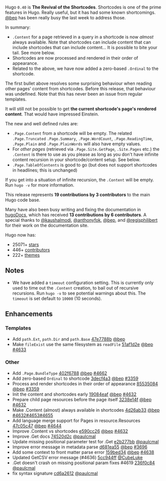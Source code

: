 Hugo `0.40` is **The Revival of the Shortcodes**. Shortcodes is one of the prime features in Hugo. Really useful, but it has had some known shortcomings. [@bep](https://github.com/bep) has been really busy the last week to address those.

In summary:

* `.Content` for a page retrieved in a query in a shortcode is now _almost_ always available. Note that shortcodes can include content that can include shortcodes that can include content... It is possible to bite your tail. See more below.
* Shortcodes are now processed and rendered in their order of appearance.
* Related to the above, we have now added a zero-based `.Ordinal` to the shortcode.


The first bullet above resolves some surprising behaviour when reading other pages' content from shortcodes. Before this release, that behaviour was undefined. Note that this has never been an issue from regular templates.

It will still not be possible to get **the current shortcode's  page's rendered content**. That would have impressed Einstein.

The new and well defined rules are:

* `.Page.Content` from a shortcode will be empty. The related `.Page.Truncated` `.Page.Summary`, `.Page.WordCount`, `.Page.ReadingTime`, `.Page.Plain` and `.Page.PlainWords` will also have empty values.
* For _other pages_ (retrieved via `.Page.Site.GetPage`, `.Site.Pages` etc.) the `.Content` is there to use as you please as long as you don't have infinite content recursion in your shortcode/content setup. See below.
* `.Page.TableOfContents` is good to go (but does not support shortcodes in headlines; this is unchanged)

If you get into a situation of infinite recursion, the `.Content` will be empty. Run `hugo -v` for more information.

This release represents **19 contributions by 3 contributors** to the main Hugo code base.

Many have also been busy writing and fixing the documentation in [hugoDocs](https://github.com/gohugoio/hugoDocs), 
which has received **13 contributions by 6 contributors**. A special thanks to [@kaushalmodi](https://github.com/kaushalmodi), [@anthonyfok](https://github.com/anthonyfok), [@bep](https://github.com/bep), and [@regisphilibert](https://github.com/regisphilibert) for their work on the documentation site.


Hugo now has:

* 25071+ [stars](https://github.com/gohugoio/hugo/stargazers)
* 446+ [contributors](https://github.com/gohugoio/hugo/graphs/contributors)
* 222+ [themes](http://themes.gohugo.io/)

## Notes

* We have added a `timeout` configuration setting. This is currently only used to time out the `.Content` creation, to bail out of recursive recursions. Run `hugo -v` to see potential warnings about this. The `timeout` is set default to `10000` (10 seconds).

## Enhancements

### Templates

* Add `path.Ext`, `path.Dir` and `path.Base` [47e7788b](https://github.com/gohugoio/hugo/commit/47e7788b3c30de6fb895522096baf2c13598c317) [@bep](https://github.com/bep) 
* Make `fileExist` use the same filesystem as `readFile` [51af1d2e](https://github.com/gohugoio/hugo/commit/51af1d2eadcad89e8c2906c05549352ef69ab016) [@bep](https://github.com/bep) [#4633](https://github.com/gohugoio/hugo/issues/4633)

### Other

* Add `.Page.BundleType` [402f6788](https://github.com/gohugoio/hugo/commit/402f6788ee955ad2aace84e8fba1625db7b356d9) [@bep](https://github.com/bep) [#4662](https://github.com/gohugoio/hugo/issues/4662)
* Add zero-based `Ordinal` to shortcode [3decf4a3](https://github.com/gohugoio/hugo/commit/3decf4a327157e98d3da3502b6d777de63437c39) [@bep](https://github.com/bep) [#3359](https://github.com/gohugoio/hugo/issues/3359)
* Process and render shortcodes in their order of appearance [85535084](https://github.com/gohugoio/hugo/commit/85535084dea4d3e3adf1ebd08ae57b39d76e1904) [@bep](https://github.com/bep) [#3359](https://github.com/gohugoio/hugo/issues/3359)
* Init the content and shortcodes early [19084eaf](https://github.com/gohugoio/hugo/commit/19084eaf74246feac61d618c55031369520dfa8e) [@bep](https://github.com/bep) [#4632](https://github.com/gohugoio/hugo/issues/4632)
* Prepare child page resources before the page itself [3238e14f](https://github.com/gohugoio/hugo/commit/3238e14fdfeedf189a5af122e20bff040ac059bd) [@bep](https://github.com/bep) [#4632](https://github.com/gohugoio/hugo/issues/4632)
* Make .Content (almost) always available in shortcodes [4d26ab33](https://github.com/gohugoio/hugo/commit/4d26ab33dcef704086f43828d1dfb4b8beae2593) [@bep](https://github.com/bep) [#4632](https://github.com/gohugoio/hugo/issues/4632)[#4653](https://github.com/gohugoio/hugo/issues/4653)[#4655](https://github.com/gohugoio/hugo/issues/4655)
* Add language merge support for Pages in resource.Resources [47c05c47](https://github.com/gohugoio/hugo/commit/47c05c47e0b663632a649ee5d256acc1a32fe9e4) [@bep](https://github.com/bep) [#4644](https://github.com/gohugoio/hugo/issues/4644)
* Improve .Content vs shortcodes [e590cc26](https://github.com/gohugoio/hugo/commit/e590cc26eb1363a4b84603f051b20bd43fd1f7bd) [@bep](https://github.com/bep) [#4632](https://github.com/gohugoio/hugo/issues/4632)
* Improve .Get docs [74520d2c](https://github.com/gohugoio/hugo/commit/74520d2cfd39bb4428182e26c57afa9df83ce7b5) [@paulcmal](https://github.com/paulcmal) 
* Update missing positional parameter test for .Get [e2b277bb](https://github.com/gohugoio/hugo/commit/e2b277bba5935c0686cb83f132eae021ef2dc5e1) [@paulcmal](https://github.com/paulcmal) 
* Improve error message in metadata parse [d681ea55](https://github.com/gohugoio/hugo/commit/d681ea55a0a59b7096dacd194ee0cb8fe15b0757) [@bep](https://github.com/bep) [#3696](https://github.com/gohugoio/hugo/issues/3696)
* Add some context to front matter parse error [159bed34](https://github.com/gohugoio/hugo/commit/159bed34c3a850d58d08a36ddc40372ed96af2db) [@bep](https://github.com/bep) [#4638](https://github.com/gohugoio/hugo/issues/4638)
* Updated GetCSV error message (#4636) [5cc944ff](https://github.com/gohugoio/hugo/commit/5cc944ffd77289ab0b8efd69d628fb11d1280993) [@CubeLuke](https://github.com/CubeLuke) 
* .Get doesn't crash on missing positional param fixes #4619 [236f0c84](https://github.com/gohugoio/hugo/commit/236f0c840b45e0c41fcbb2fb6ee556c0fb2d4859) [@paulcmal](https://github.com/paulcmal) 
* fix syntax signature [cd6a2612](https://github.com/gohugoio/hugo/commit/cd6a261242b63555ac2c3ca7a8462b874b490701) [@paulcmal](https://github.com/paulcmal) 







